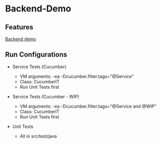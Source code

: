 # Backend-Demo

## Features

[Backend demo](src/features/service/Backend.feature)

## Run Configurations

* Service Tests (Cucumber)
  * VM arguments: -ea -Dcucumber.filter.tags="@Service"
  * Class: CucumberIT
  * Run Unit Tests first

* Service Tests (Cucumber - WIP)
  * VM arguments: -ea -Dcucumber.filter.tags="@Service and @WIP"
  * Class: CucumberIT
  * Run Unit Tests first

* Unit Tests
  * All in src/test/java
